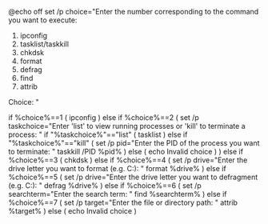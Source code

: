 @echo off
set /p choice="Enter the number corresponding to the command you want to execute:
1. ipconfig
2. tasklist/taskkill
3. chkdsk
4. format
5. defrag
6. find
7. attrib

Choice: "

if %choice%==1 (
    ipconfig
) else if %choice%==2 (
    set /p taskchoice="Enter 'list' to view running processes or 'kill' to terminate a process: "
    if "%taskchoice%"=="list" (
        tasklist
    ) else if "%taskchoice%"=="kill" (
        set /p pid="Enter the PID of the process you want to terminate: "
        taskkill /PID %pid%
    ) else (
        echo Invalid choice
    )
) else if %choice%==3 (
    chkdsk
) else if %choice%==4 (
    set /p drive="Enter the drive letter you want to format (e.g. C:): "
    format %drive%
) else if %choice%==5 (
    set /p drive="Enter the drive letter you want to defragment (e.g. C:): "
    defrag %drive%
) else if %choice%==6 (
    set /p searchterm="Enter the search term: "
    find %searchterm%
) else if %choice%==7 (
    set /p target="Enter the file or directory path: "
    attrib %target%
) else (
    echo Invalid choice
)

